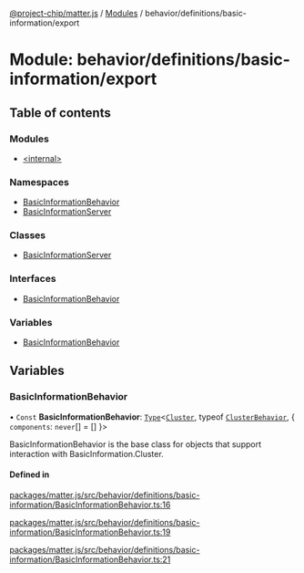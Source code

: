 [@project-chip/matter.js](../README.md) / [Modules](../modules.md) / behavior/definitions/basic-information/export

# Module: behavior/definitions/basic-information/export

## Table of contents

### Modules

- [\<internal\>](behavior_definitions_basic_information_export._internal_.md)

### Namespaces

- [BasicInformationBehavior](behavior_definitions_basic_information_export.BasicInformationBehavior.md)
- [BasicInformationServer](behavior_definitions_basic_information_export.BasicInformationServer.md)

### Classes

- [BasicInformationServer](../classes/behavior_definitions_basic_information_export.BasicInformationServer-1.md)

### Interfaces

- [BasicInformationBehavior](../interfaces/behavior_definitions_basic_information_export.BasicInformationBehavior-1.md)

### Variables

- [BasicInformationBehavior](behavior_definitions_basic_information_export.md#basicinformationbehavior)

## Variables

### BasicInformationBehavior

• `Const` **BasicInformationBehavior**: [`Type`](../interfaces/behavior_cluster_export.ClusterBehavior.Type.md)\<[`Cluster`](../interfaces/cluster_export.BasicInformation.Cluster.md), typeof [`ClusterBehavior`](behavior_cluster_export.ClusterBehavior.md), \{ `components`: `never`[] = [] }\>

BasicInformationBehavior is the base class for objects that support interaction with BasicInformation.Cluster.

#### Defined in

[packages/matter.js/src/behavior/definitions/basic-information/BasicInformationBehavior.ts:16](https://github.com/project-chip/matter.js/blob/3adaded6/packages/matter.js/src/behavior/definitions/basic-information/BasicInformationBehavior.ts#L16)

[packages/matter.js/src/behavior/definitions/basic-information/BasicInformationBehavior.ts:19](https://github.com/project-chip/matter.js/blob/3adaded6/packages/matter.js/src/behavior/definitions/basic-information/BasicInformationBehavior.ts#L19)

[packages/matter.js/src/behavior/definitions/basic-information/BasicInformationBehavior.ts:21](https://github.com/project-chip/matter.js/blob/3adaded6/packages/matter.js/src/behavior/definitions/basic-information/BasicInformationBehavior.ts#L21)
